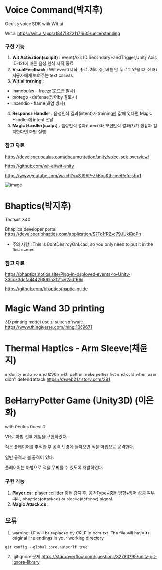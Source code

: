 # Voice Command(박지후)
Oculus voice SDK with Wit.ai

Wit.ai 
https://wit.ai/apps/184718221171935/understanding

### 구현 기능
1. **Wit Activation(scripit)** : event(Axis1D.SecondaryHandTrigger,Unity Axis ID-12)에 따른 음성 인식 시작/종료 
3. **VisualFeedback** :  Wit event(시작, 종료, 처리 중, 버튼 안 누르고 있을 때, 에러) 사용자에게 보여주는 text canvas
4. **Wit.ai training** : 

  * Immobulus - freeze(고드름 발사)
  * protego - defense(방어by 팔토시)
  * Incendio - flame(화염 방사)
 
4. **Response Handler** : 음성인식 결과(intent)가 training한 값에 있다면 Magic Handler에 intent 전달   
5. **Magic Handler(script)** : 음성인식 결과(intent)와 모션인식 결과(?)가 정답과 일치한다면 마법 실행

### 참고 자료
https://developer.oculus.com/documentation/unity/voice-sdk-overview/

https://github.com/wit-ai/wit-unity

https://www.youtube.com/watch?v=SJ96P-ZhBoc&themeRefresh=1

![image](https://github.com/ImmersiveContentsTeam1/BeHarryPotter/assets/81574359/ea1daac2-dd64-427c-a56d-8d866db5094e)

# Bhaptics(박지후)
Tactsuit X40

Bhaptics developer portal
https://developer.bhaptics.com/application/S7To1fRZxc79JUkIQoPn

* 주의 사항 : This is DontDestroyOnLoad, so you only need to put it in the first scene.

### 참고 자료
https://bhaptics.notion.site/Plug-in-deployed-events-to-Unity-33cc33dcfa44426899a3f21c62adf66d

https://github.com/bhaptics/haptic-guide

# Magic Wand 3D printing
3D printing model
use z-suite software
https://www.thingiverse.com/thing:1069671

# Thermal Haptics - Arm Sleeve(채윤지) 
ardunity
arduino and l298n with peltier
make peltier hot and cold when user didn't defend attack
https://deneb21.tistory.com/281

# BeHarryPotter Game (Unity3D) (이은화)
with Oculus Quest 2

VR로 마법 전투 게임을 구현하였다. 

적은 플레이어를 추적한 후 공격 반경에 들어오면 적을 마법으로 공격한다. 

일반 공격과 불 공격이 있다. 

플레이어는 마법으로 적을 무찌를 수 있도록 개발하였다.

### 구현 기능
1. **Player.cs** : player collider 충돌 감지 후, 공격Type+충돌 방향+방어 성공 여부 따라, bhaptics(attacked) or sleeve(defense) signal
2. **Magic Attack.cs** : 


## 오류
1. warning: LF will be replaced by CRLF in bora.txt. The file will have its original line endings in your working directory
```
git config --global core.autocrlf true
```

2. .gitignore 문제
https://stackoverflow.com/questions/32783295/unity-git-ignore-library




